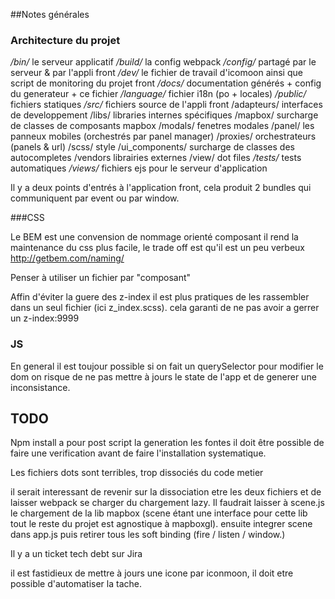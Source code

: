 ##Notes générales

### Architecture du projet 

*/bin/* le serveur applicatif
*/build/* la config webpack
*/config/* partagé par le serveur & par l'appli front
*/dev/* le fichier de travail d'icomoon ainsi que script de monitoring du projet front
*/docs/* documentation générés + config du generateur + ce fichier
*/language/* fichier i18n (po + locales)
*/public/* fichiers statiques
*/src/* fichiers source de l'appli front
	/adapteurs/ interfaces de developpement 
	/libs/ libraries internes spécifiques
	/mapbox/ surcharge de classes de composants mapbox
	/modals/ fenetres modales
	/panel/ les panneux mobiles (orchestrés par panel manager)
	/proxies/ orchestrateurs (panels & url)
	/scss/ style
	/ui_components/ surcharge de classes des autocompletes
	/vendors librairies externes
	/view/ dot files
*/tests/* tests automatiques
*/views/* fichiers ejs pour le serveur d'application



Il y a deux points d'entrés à l'application front, cela produit 2 bundles qui communiquent par event ou par window.

###CSS

Le BEM est une convension de nommage orienté composant il rend la maintenance du css plus facile, le trade off est qu'il est un peu verbeux   http://getbem.com/naming/  

Penser à utiliser un fichier par "composant"

Affin d'éviter la guere des z-index il est plus pratiques de les rassembler dans un seul fichier (ici z_index.scss). cela garanti de ne pas avoir a gerrer un z-index:9999



### JS

En general il est toujour possible si on fait un querySelector pour modifier le dom on risque de ne pas mettre à jours le state de l'app et de generer une inconsistance.





## TODO

Npm install a pour post script la generation les fontes il doit être possible de  faire une verification avant de faire l'installation systematique.

Les fichiers dots sont terribles, trop dissociés du code metier

il serait interessant de revenir sur la dissociation etre les deux fichiers et de laisser webpack se charger du chargement lazy. Il faudrait laisser à scene.js le chargement de la lib mapbox (scene étant une interface pour cette lib tout le reste du projet est agnostique à mapboxgl).
ensuite integrer scene dans app.js puis retirer tous les soft binding (fire / listen / window.) 

Il y a un ticket tech debt sur Jira

il est fastidieux de mettre à jours une icone par iconmoon, il doit etre possible d'automatiser la tache.

